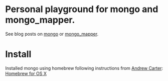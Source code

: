
Personal playground for mongo and mongo_mapper.
===

See blog posts on [mongo](http://railstips.org/blog/archives/2009/06/03/what-if-a-key-value-store-mated-with-a-relational-database-system/)
or [mongo_mapper](http://railstips.org/blog/archives/2009/06/27/mongomapper-the-rad-mongo-wrapper/).

Install
===
Installed mongo using homebrew following instructions from [Andrew Carter](ascarter.net): [Homebrew for OS X](http://ascarter.net/2010/02/22/homebrew-for-os-x.html)